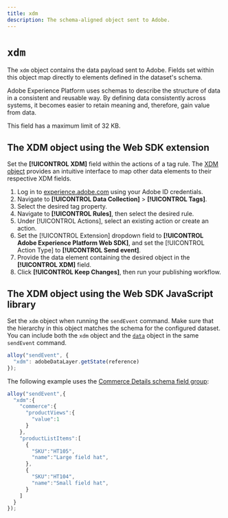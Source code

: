 ```yaml
---
title: xdm
description: The schema-aligned object sent to Adobe.
---
```

# `xdm`

The `xdm` object contains the data payload sent to Adobe. Fields set within this object map directly to elements defined in the dataset's schema.

Adobe Experience Platform uses schemas to describe the structure of data in a consistent and reusable way. By defining data consistently across systems, it becomes easier to retain meaning and, therefore, gain value from data.

This field has a maximum limit of 32 KB.

## The XDM object using the Web SDK extension

Set the **[!UICONTROL XDM]** field within the actions of a tag rule. The [XDM object](/help/tags/extensions/client/web-sdk/data-element-types.md#xdm-object) provides an intuitive interface to map other data elements to their respective XDM fields.

1. Log in to [experience.adobe.com](https://experience.adobe.com) using your Adobe ID credentials.
1. Navigate to **[!UICONTROL Data Collection]** > **[!UICONTROL Tags]**.
1. Select the desired tag property.
1. Navigate to **[!UICONTROL Rules]**, then select the desired rule.
1. Under [!UICONTROL Actions], select an existing action or create an action.
1. Set the [!UICONTROL Extension] dropdown field to **[!UICONTROL Adobe Experience Platform Web SDK]**, and set the [!UICONTROL Action Type] to **[!UICONTROL Send event]**.
1. Provide the data element containing the desired object in the **[!UICONTROL XDM]** field.
1. Click **[!UICONTROL Keep Changes]**, then run your publishing workflow.

## The XDM object using the Web SDK JavaScript library

Set the `xdm` object when running the `sendEvent` command. Make sure that the hierarchy in this object matches the schema for the configured dataset. You can include both the `xdm` object and the [`data`](data.md) object in the same `sendEvent` command.

```js
alloy("sendEvent", {
  "xdm": adobeDataLayer.getState(reference)
});
```

The following example uses the [Commerce Details schema field group](/help/xdm/field-groups/event/commerce-details.md):

```javascript
alloy("sendEvent",{
  "xdm":{
    "commerce":{
      "productViews":{
        "value":1
      }
    },
    "productListItems":[
      {
        "SKU":"HT105",
        "name":"Large field hat",
      },
      {
        "SKU":"HT104",
        "name":"Small field hat",
      }
    ]
  }
});
```
